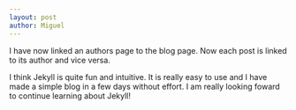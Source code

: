 ```yaml
---
layout: post
author: Miguel
---
```

I have now linked an authors page to the blog page. Now each post is linked to its author and vice versa.

I think Jekyll is quite fun and intuitive. It is really easy to use and I have made a simple blog in a few days without effort. I am really looking foward to continue learning about Jekyll!